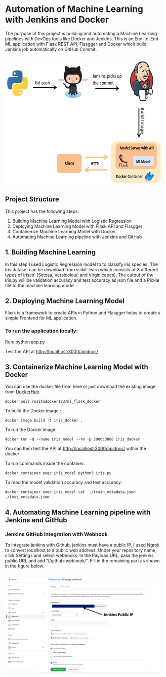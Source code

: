 # Automation of Machine Learning with Jenkins and Docker 
The purpose of this project is building and automating a Machine Learning pipelines with DevOps tools like Docker and Jenkins. This is an End-to-End ML application with Flask REST API, Flasgger and Docker which build Jenkins job automatically on GitHub Commit.</br></br>

<img src="images/pipeline.png"  height="400"/>

## Project Structure
This project has the following steps:
1.	Building  Machine Learning Model with Logistic Regression
2.	Deploying Machine Learning Model with Flask API and Flasgger 
3.	Containerize Machine Learning Model with Docker
4.	Automating Machine Learning pipeline with Jenkins and GitHub 

## 1.	Building  Machine Learning
In this step I used Logistic Regression model to to classify iris species. The Iris dataset can be download from scikit-learn which consists of 3 different types of irises' (Setosa, Versicolour, and Virginicapes). The output of the iris.py will be validation accuracy  and test accuracy as json file and a Pickle file to the machine learning model.

## 2.	Deploying Machine Learning Model
Flask is a framework to create APIs in Python and Flasgger helps to create a simple Frontend for ML application.

### To run the application locally:
Run: python app.py 

Test the API at <http://localhost:3000/apidocs/>


## 3.	Containerize Machine Learning Model with Docker

You can use the docker file from here or just download the existing image from [DockerHub](https://hub.docker.com/r/rozitadocker123/ml_flask_docker/).
```
docker pull rozitadocker123/ml_flask_docker
```

To build the Docker image :
```
docker image build -t iris_docker . 
```

To run the Docker image:
```
docker run -d --name iris_model --rm -p 3000:3000 iris_docker
```
You can then test the API at <http://localhost:3000/apidocs/>  within the docker</br>


To run commands inside the container:
```
docker container exec iris_model python3 iris.py
```

To read the model validation accuracy  and test accuracy:
```
docker container exec iris_model cat  ./train_metadata.json ./test_metadata.json
```

## 4.	Automating Machine Learning pipeline with Jenkins and GitHub 

### Jenkins GitHub Integration with Webhook
To integrate jenkins with Github, jenkins must have a public IP, I used Ngrok to convert localhost to a public web address. Under your repository name, click Settings and select webhooks. In the Payload URL, pass the jenkins public URL and add “//github-webhook/”. Fill in the remaining part as shown in the figure below.</br></br> 

<img src="images/webhook.png"  width="600"/>